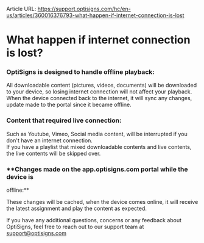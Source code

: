 Article URL: https://support.optisigns.com/hc/en-us/articles/360016376793-what-happen-if-internet-connection-is-lost

# What happen if internet connection is lost?

### **OptiSigns is designed to handle offline playback:**

All downloadable content (pictures, videos, documents) will be downloaded to
your device, so losing internet connection will not affect your playback.  
When the device connected back to the internet, it will sync any changes,
update made to the portal since it became offline.

### **Content that required live connection:**

Such as Youtube, Vimeo, Social media content, will be interrupted if you don't
have an internet connection.  
If you have a playlist that mixed downloadable contents and live contents, the
live contents will be skipped over.

### **Changes made on the app.optisigns.com portal while the device is
offline:**

These changes will be cached, when the device comes online, it will receive
the latest assignment and play the content as expected.

If you have any additional questions, concerns or any feedback about
OptiSigns, feel free to reach out to our support team at
[support@optisigns.com](mailto:support@optisigns.com)

